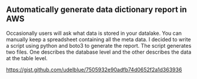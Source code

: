 ## Automatically generate data dictionary report in AWS

Occasionally users will ask what data is stored in your datalake. You can manually keep a spreadsheet containing all the meta data. I decided to write a script using python and boto3 to generate the report. The script generates two files. One describes the database level and the other describes the data at the table level. 


<https://gist.github.com/udelblue/7505932e90adfb74d0652f2a1d363936>


